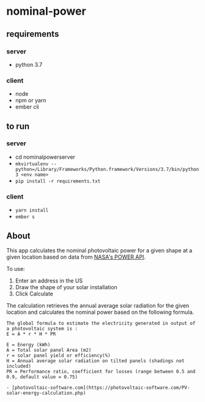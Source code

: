 # nominal-power
<!-- https://photovoltaic-software.com/PV-solar-energy-calculation.php -->

<!-- https://data.world/us-doe-gov/0fd3e1b2-0e53-4e37-b822-7c3e810fe78c -->

<!-- http://www.solarmango.com/faq/8 -->

<!-- http://www.greenrhinoenergy.com/solar/radiation/characteristics.php -->

## requirements
### server
- python 3.7


### client
- node
- npm or yarn
- ember cli


## to run  
### server
- cd nominalpowerserver
- `mkvirtualenv --python=/Library/Frameworks/Python.framework/Versions/3.7/bin/python3 <env name>`
- `pip install -r requirements.txt`

### client
- `yarn install`
- `ember s`

## About
This app calculates the nominal photovoltaic power for a given shape at a given location based on data from [NASA's POWER API](https://power.larc.nasa.gov/).

To use:
1. Enter an address in the US
1. Draw the shape of your solar installation
1. Click Calculate


The calculation retrieves the annual average solar radiation for the given location and calculates the nominal power based on the following formula.

```
The global formula to estimate the electricity generated in output of a photovoltaic system is :
E = A * r * H * PR

E = Energy (kWh)
A = Total solar panel Area (m2)
r = solar panel yield or efficiency(%)
H = Annual average solar radiation on tilted panels (shadings not included)
PR = Performance ratio, coefficient for losses (range between 0.5 and 0.9, default value = 0.75)

- [photovoltaic-software.com](https://photovoltaic-software.com/PV-solar-energy-calculation.php)
```

